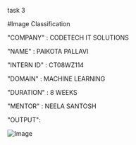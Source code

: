 task 3

#Image Classification

"COMPANY" : CODETECH IT SOLUTIONS

"NAME" : PAIKOTA PALLAVI

"INTERN ID" : CT08WZ114

"DOMAIN" : MACHINE LEARNING

"DURATION" : 8 WEEKS

"MENTOR" : NEELA SANTOSH

"OUTPUT":

![Image](https://github.com/user-attachments/assets/aefd71e8-1f24-4814-8082-2a149bbbed3a)
